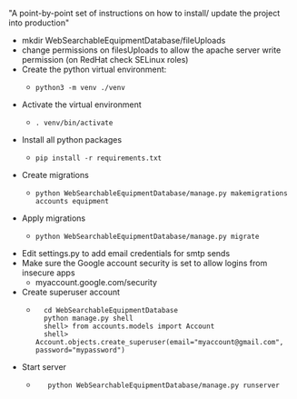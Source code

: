 "A point-by-point set of instructions
on how to install/
update the project into
production"

- mkdir WebSearchableEquipmentDatabase/fileUploads
- change permissions on filesUploads to allow the apache server write permission (on RedHat check SELinux roles)
- Create the python virtual environment:
  -     python3 -m venv ./venv
- Activate the virtual environment
  -     . venv/bin/activate
- Install all python packages
  -     pip install -r requirements.txt
- Create migrations
  -     python WebSearchableEquipmentDatabase/manage.py makemigrations accounts equipment
- Apply migrations
  -     python WebSearchableEquipmentDatabase/manage.py migrate
- Edit settings.py to add email credentials for smtp sends
- Make sure the Google account security is set to allow logins from insecure apps
  - myaccount.google.com/security
- Create superuser account
  -       cd WebSearchableEquipmentDatabase
          python manage.py shell
          shell> from accounts.models import Account
          shell> Account.objects.create_superuser(email="myaccount@gmail.com", password="mypassword")
- Start server
  -        python WebSearchableEquipmentDatabase/manage.py runserver